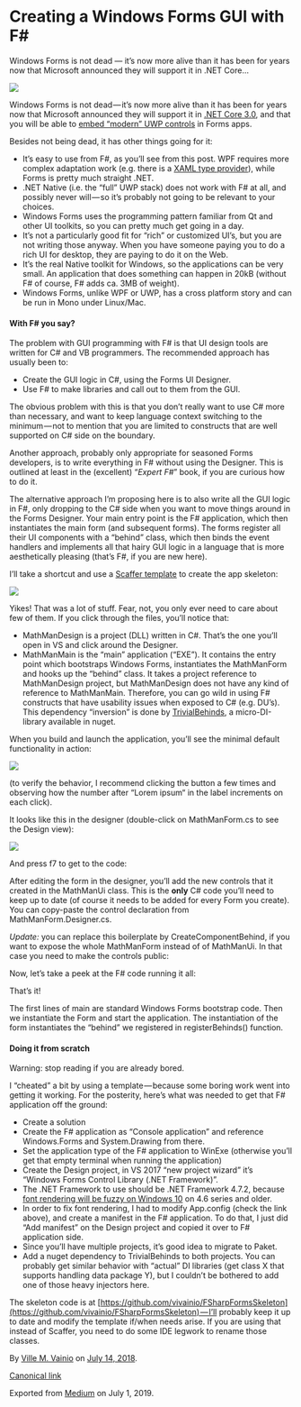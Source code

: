 # Creating a Windows Forms GUI with F#

Windows Forms is not dead — it’s now more alive than it has been for years now that Microsoft announced they will support it in .NET Core…

![](https://cdn-images-1.medium.com/max/800/1*jAJoDLM4IRmo3EEls2IavA.jpeg)

Windows Forms is not dead — it’s now more alive than it has been for years now that Microsoft announced they will support it in [.NET Core 3.0](https://blogs.msdn.microsoft.com/dotnet/2018/05/07/net-core-3-and-support-for-windows-desktop-applications/), and that you will be able to [embed “modern” UWP controls](https://docs.microsoft.com/en-us/windows/uwp/xaml-platform/xaml-host-controls) in Forms apps.

Besides not being dead, it has other things going for it:

*   It’s easy to use from F#, as you’ll see from this post. WPF requires more complex adaptation work (e.g. there is a [XAML type provider](https://fsprojects.github.io/FsXaml/)), while Forms is pretty much straight .NET.
*   .NET Native (i.e. the “full” UWP stack) does not work with F# at all, and possibly never will — so it’s probably not going to be relevant to your choices.
*   Windows Forms uses the programming pattern familiar from Qt and other UI toolkits, so you can pretty much get going in a day.
*   It’s not a particularly good fit for “rich” or customized UI’s, but you are not writing those anyway. When you have someone paying you to do a rich UI for desktop, they are paying to do it on the Web.
*   It’s the real Native toolkit for Windows, so the applications can be very small. An application that does something can happen in 20kB (without F# of course, F# adds ca. 3MB of weight).
*   Windows Forms, unlike WPF or UWP, has a cross platform story and can be run in Mono under Linux/Mac.

#### With F# you say?

The problem with GUI programming with F# is that UI design tools are written for C# and VB programmers. The recommended approach has usually been to:

*   Create the GUI logic in C#, using the Forms UI Designer.
*   Use F# to make libraries and call out to them from the GUI.

The obvious problem with this is that you don’t really want to use C# more than necessary, and want to keep language context switching to the minimum — not to mention that you are limited to constructs that are well supported on C# side on the boundary.

Another approach, probably only appropriate for seasoned Forms developers, is to write everything in F# without using the Designer. This is outlined at least in the (excellent) “_Expert F#_” book, if you are curious how to do it.

The alternative approach I’m proposing here is to also write all the GUI logic in F#, only dropping to the C# side when you want to move things around in the Forms Designer. Your main entry point is the F# application, which then instantiates the main form (and subsequent forms). The forms register all their UI components with a “behind” class, which then binds the event handlers and implements all that hairy GUI logic in a language that is more aesthetically pleasing (that’s F#, if you are new here).

I’ll take a shortcut and use a [Scaffer template](https://github.com/vivainio/scaffer-templates) to create the app skeleton:

![](https://cdn-images-1.medium.com/max/800/1*zhmw1J5UeS3fId7uN_-xQw.png)

Yikes! That was a lot of stuff. Fear, not, you only ever need to care about few of them. If you click through the files, you’ll notice that:

*   MathManDesign is a project (DLL) written in C#. That’s the one you’ll open in VS and click around the Designer.
*   MathManMain is the “main” application (“EXE”). It contains the entry point which bootstraps Windows Forms, instantiates the MathManForm and hooks up the “behind” class. It takes a project reference to MathManDesign project, but MathManDesign does not have any kind of reference to MathManMain. Therefore, you can go wild in using F# constructs that have usability issues when exposed to C# (e.g. DU’s). This dependency “inversion” is done by [TrivialBehinds](https://github.com/vivainio/TrivialBehinds), a micro-DI-library available in nuget.

When you build and launch the application, you’ll see the minimal default functionality in action:

![](https://cdn-images-1.medium.com/max/800/1*_vT2FfVc10uxKW_SzxV36g.png)

(to verify the behavior, I recommend clicking the button a few times and observing how the number after “Lorem ipsum“ in the label increments on each click).

It looks like this in the designer (double-click on MathManForm.cs to see the Design view):

![](https://cdn-images-1.medium.com/max/800/1*VcBCTfXg-N9bVWorBO3SqA.png)

And press f7 to get to the code:

After editing the form in the designer, you’ll add the new controls that it created in the MathManUi class. This is the **only** C# code you’ll need to keep up to date (of course it needs to be added for every Form you create). You can copy-paste the control declaration from MathManForm.Designer.cs.

_Update:_ you can replace this boilerplate by CreateComponentBehind, if you want to expose the whole MathManForm instead of of MathManUi. In that case you need to make the controls public:

Now, let’s take a peek at the F# code running it all:

That’s it!

The first lines of main are standard Windows Forms bootstrap code. Then we instantiate the Form and start the application. The instantiation of the form instantiates the “behind” we registered in registerBehinds() function.

#### Doing it from scratch

Warning: stop reading if you are already bored.

I “cheated” a bit by using a template — because some boring work went into getting it working. For the posterity, here’s what was needed to get that F# application off the ground:

*   Create a solution
*   Create the F# application as “Console application” and reference Windows.Forms and System.Drawing from there.
*   Set the application type of the F# application to WinExe (otherwise you’ll get that empty terminal when running the application)
*   Create the Design project, in VS 2017 “new project wizard” it’s “Windows Forms Control Library (.NET Framework)”.
*   The .NET Framework to use should be .NET Framework 4.7.2, because [font rendering will be fuzzy on Windows 10](https://docs.microsoft.com/en-us/dotnet/framework/winforms/high-dpi-support-in-windows-forms) on 4.6 series and older.
*   In order to fix font rendering, I had to modify App.config (check the link above), and create a manifest in the F# application. To do that, I just did “Add manifest” on the Design project and copied it over to F# application side.
*   Since you’ll have multiple projects, it’s good idea to migrate to Paket.
*   Add a nuget dependency to TrivialBehinds to both projects. You can probably get similar behavior with “actual” DI libraries (get class X that supports handling data package Y), but I couldn’t be bothered to add one of those heavy injectors here.

The skeleton code is at [https://github.com/vivainio/FSharpFormsSkeleton](https://github.com/vivainio/FSharpFormsSkeleton) — I’ll probably keep it up to date and modify the template if/when needs arise. If you are using that instead of Scaffer, you need to do some IDE legwork to rename those classes.

By [Ville M. Vainio](https://medium.com/@vivainio) on [July 14, 2018](https://medium.com/p/968b3ae75a82).

[Canonical link](https://medium.com/@vivainio/creating-a-windows-forms-gui-with-f-968b3ae75a82)

Exported from [Medium](https://medium.com) on July 1, 2019.